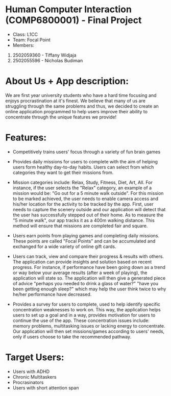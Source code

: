 # Human Computer Interaction (COMP6800001) - Final Project
- Class: L1CC
- Team: Focal Point
- Members:
1. 2502059360 - Tiffany Widjaja
2. 2502055596 - Nicholas Budiman

# About Us + App description:
We are first year university students who have a hard time focusing and enjoys procrastination at it's finest. We believe that many of us are struggling through the same problems and thus, we decided to create an online application programmed to help users improve their ability to concentrate through the unique features we provide!

# Features:
- Competitively trains users' focus through a variety of fun brain games

- Provides daily missions for users to complete with the aim of helping users form healthy day-to-day habits. Users can select from which categories they want to get their missions from.

- Mission categories include: Relax, Study, Fitness, Diet, Art, All. For instance, if the user selects the "Relax" category, an example of a mission would be:
"Go out for a 5 minute walk outside". For this mission to be marked achieved, the user needs to enable camera access and his/her location for the activity to be tracked by the app. First, user needs to capture the scenery outside and our application will detect that the user has successfully stepped out of their home. As to measure the "5 minute walk", our app tracks it as a 400m walking distance. This method will ensure that missions are completed fair and square.

- Users earn points from playing games and completing daily missions. These points are called "Focal Points" and can be accumulated and exchanged for a wide variety of online gift cards.

- Users can track, view and compare their progress & results with others. The application can provide insights and solution based on recent progress. For instance, if performance have been going down as a trend or way below your average results (after a week of playing), the application will state so. The application will then give a generated piece of advice "perhaps you needed to drink a glass of water?" "have you been getting enough sleep?" which may help the user think twice to why he/her performance have decreased.

- Provides a survey for users to complete, used to help identify specific concentration weaknesses to work on. This way, the application helps users to set up a goal and in a way, provides motivation for users to continue the use of the app. These concentration issues include: memory problems, multitasking issues or lacking energy to concentrate. Our application will then set missions/games according to users' needs, only if users choose to take the recommended pathway.

# Target Users:
- Users with ADHD
- Chronic Multitaskers
- Procrasinators
- Users with short attention span
